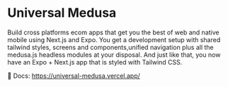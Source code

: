 # Universal Medusa

Build cross platforms ecom apps that get you the best of web and native mobile using Next.js and Expo. You get a development setup with shared tailwind styles, screens and components,unified navigation plus all the medusa.js headless modules at your disposal.
And just like that, you now have an Expo + Next.js app that is styled with Tailwind CSS.

📄 Docs: https://universal-medusa.vercel.app/
